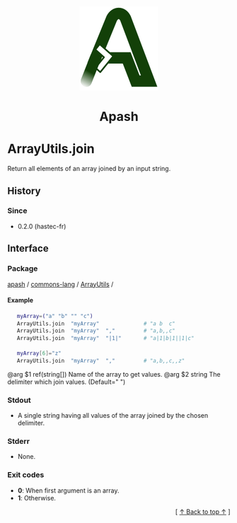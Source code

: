 
<div align='center' id='apash-top'>
  <a href='https://github.com/hastec-fr/apash'>
    <img alt='apash-logo' src='../../../../../../assets/apash-logo.svg'/>
  </a>

  # Apash
</div>


# ArrayUtils.join
Return all elements of an array joined by an input string.

## History
### Since
  * 0.2.0 (hastec-fr)

## Interface
### Package
<!-- apash.packageBegin -->
[apash](../../../apash.md) / [commons-lang](../../commons-lang.md) / [ArrayUtils](../ArrayUtils.md) / 
<!-- apash.packageEnd -->

#### Example
 ```bash
    myArray=("a" "b" "" "c")
    ArrayUtils.join  "myArray"              # "a b  c"
    ArrayUtils.join  "myArray"  ","         # "a,b,,c"
    ArrayUtils.join  "myArray"  "|1|"       # "a|1|b|1||1|c"
    
    myArray[6]="z"
    ArrayUtils.join  "myArray"  ","         # "a,b,,c,,z"
 ```

 @arg $1 ref(string[]) Name of the array to get values.
 @arg $2 string The delimiter which join values. (Default=" ")

### Stdout
  * A single string having all values of the array joined by the chosen delimiter.
### Stderr
  * None.

### Exit codes
  * **0**: When first argument is an array.
  * **1**: Otherwise.

  <div align='right'>[ <a href='#apash-top'>↑ Back to top ↑</a> ]</div>

